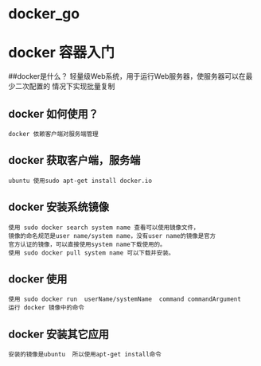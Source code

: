 # docker_go
# docker 容器入门
##docker是什么？
    轻量级Web系统，用于运行Web服务器，使服务器可以在最少二次配置的
    情况下实现批量复制
## docker 如何使用？
    docker 依赖客户端对服务端管理
## docker 获取客户端，服务端
    ubuntu 使用sudo apt-get install docker.io
## docker 安装系统镜像
    使用 sudo docker search system name 查看可以使用镜像文件，
    镜像的命名规范是user name/system name，没有user name的镜像是官方
    官方认证的镜像，可以直接使用system name下载使用的。
    使用 sudo docker pull system name 可以下载并安装。
## docker 使用
    使用 sudo docker run  userName/systemName  command commandArgument
    运行 docker 镜像中的命令
## docker 安装其它应用
    安装的镜像是ubuntu  所以使用apt-get install命令



